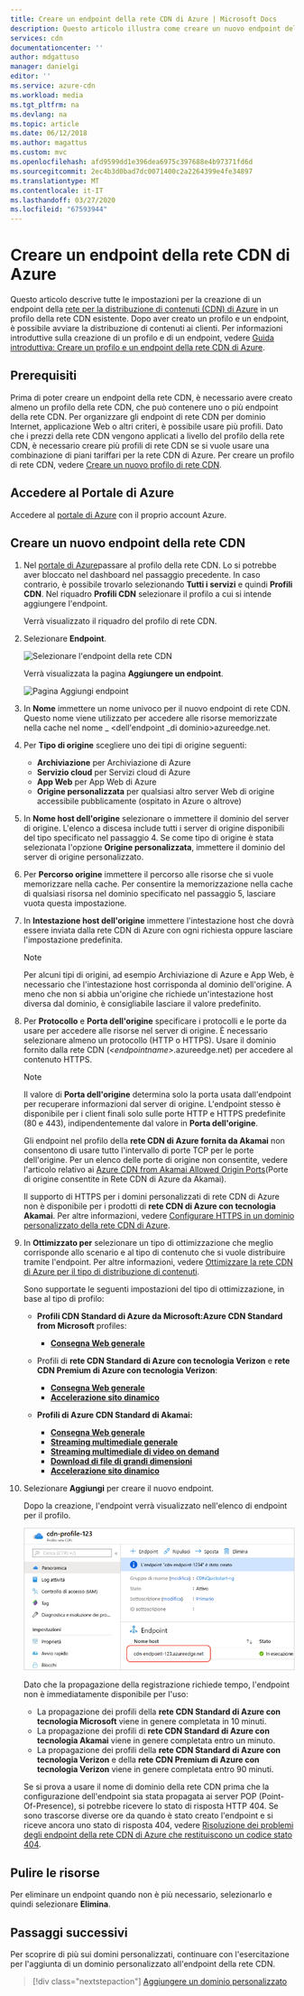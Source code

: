 ```yaml
---
title: Creare un endpoint della rete CDN di Azure | Microsoft Docs
description: Questo articolo illustra come creare un nuovo endpoint della rete per la distribuzione di contenuti di Azure (rete CDN), incluse le impostazioni avanzate.
services: cdn
documentationcenter: ''
author: mdgattuso
manager: danielgi
editor: ''
ms.service: azure-cdn
ms.workload: media
ms.tgt_pltfrm: na
ms.devlang: na
ms.topic: article
ms.date: 06/12/2018
ms.author: magattus
ms.custom: mvc
ms.openlocfilehash: afd9599dd1e396dea6975c397688e4b97371fd6d
ms.sourcegitcommit: 2ec4b3d0bad7dc0071400c2a2264399e4fe34897
ms.translationtype: MT
ms.contentlocale: it-IT
ms.lasthandoff: 03/27/2020
ms.locfileid: "67593944"
---
```

# <a name="create-an-azure-cdn-endpoint"></a>Creare un endpoint della rete CDN di Azure
Questo articolo descrive tutte le impostazioni per la creazione di un endpoint della [rete per la distribuzione di contenuti (CDN) di Azure](cdn-overview.md) in un profilo della rete CDN esistente. Dopo aver creato un profilo e un endpoint, è possibile avviare la distribuzione di contenuti ai clienti. Per informazioni introduttive sulla creazione di un profilo e di un endpoint, vedere [Guida introduttiva: Creare un profilo e un endpoint della rete CDN di Azure](cdn-create-new-endpoint.md).

## <a name="prerequisites"></a>Prerequisiti
Prima di poter creare un endpoint della rete CDN, è necessario avere creato almeno un profilo della rete CDN, che può contenere uno o più endpoint della rete CDN. Per organizzare gli endpoint di rete CDN per dominio Internet, applicazione Web o altri criteri, è possibile usare più profili. Dato che i prezzi della rete CDN vengono applicati a livello del profilo della rete CDN, è necessario creare più profili di rete CDN se si vuole usare una combinazione di piani tariffari per la rete CDN di Azure. Per creare un profilo di rete CDN, vedere [Creare un nuovo profilo di rete CDN](cdn-create-new-endpoint.md#create-a-new-cdn-profile).

## <a name="log-in-to-the-azure-portal"></a>Accedere al Portale di Azure
Accedere al [portale di Azure](https://portal.azure.com) con il proprio account Azure.

## <a name="create-a-new-cdn-endpoint"></a>Creare un nuovo endpoint della rete CDN

1. Nel [portale di Azure](https://portal.azure.com)passare al profilo della rete CDN. Lo si potrebbe aver bloccato nel dashboard nel passaggio precedente. In caso contrario, è possibile trovarlo selezionando **Tutti i servizi** e quindi **Profili CDN**. Nel riquadro **Profili CDN** selezionare il profilo a cui si intende aggiungere l'endpoint. 
   
    Verrà visualizzato il riquadro del profilo di rete CDN.

2. Selezionare **Endpoint**.
   
    ![Selezionare l'endpoint della rete CDN](./media/cdn-create-endpoint-how-to/cdn-select-endpoint.png)
   
    Verrà visualizzata la pagina **Aggiungere un endpoint**.
   
    ![Pagina Aggiungi endpoint](./media/cdn-create-endpoint-how-to/cdn-add-endpoint-page.png)

3. In **Nome** immettere un nome univoco per il nuovo endpoint di rete CDN. Questo nome viene utilizzato per accedere alle risorse memorizzate nella cache nel nome _ \<dell'endpoint _di dominio>azureedge.net.

4. Per **Tipo di origine** scegliere uno dei tipi di origine seguenti: 
   - **Archiviazione** per Archiviazione di Azure
   - **Servizio cloud** per Servizi cloud di Azure
   - **App Web** per App Web di Azure
   - **Origine personalizzata** per qualsiasi altro server Web di origine accessibile pubblicamente (ospitato in Azure o altrove)

5. In **Nome host dell'origine** selezionare o immettere il dominio del server di origine. L'elenco a discesa include tutti i server di origine disponibili del tipo specificato nel passaggio 4. Se come tipo di origine è stata selezionata l'opzione **Origine personalizzata**, immettere il dominio del server di origine personalizzato.
    
6. Per **Percorso origine** immettere il percorso alle risorse che si vuole memorizzare nella cache. Per consentire la memorizzazione nella cache di qualsiasi risorsa nel dominio specificato nel passaggio 5, lasciare vuota questa impostazione.
    
7. In **Intestazione host dell'origine** immettere l'intestazione host che dovrà essere inviata dalla rete CDN di Azure con ogni richiesta oppure lasciare l'impostazione predefinita.
   
   > [!NOTE]
   > Per alcuni tipi di origini, ad esempio Archiviazione di Azure e App Web, è necessario che l'intestazione host corrisponda al dominio dell'origine. A meno che non si abbia un'origine che richiede un'intestazione host diversa dal dominio, è consigliabile lasciare il valore predefinito.
   > 
    
8. Per **Protocollo** e **Porta dell'origine** specificare i protocolli e le porte da usare per accedere alle risorse nel server di origine. È necessario selezionare almeno un protocollo (HTTP o HTTPS). Usare il dominio fornito dalla rete CDN (_\<endpointname>_.azureedge.net) per accedere al contenuto HTTPS. 
   
   > [!NOTE]
   > Il valore di **Porta dell'origine** determina solo la porta usata dall'endpoint per recuperare informazioni dal server di origine. L'endpoint stesso è disponibile per i client finali solo sulle porte HTTP e HTTPS predefinite (80 e 443), indipendentemente dal valore in **Porta dell'origine**.  
   > 
   > Gli endpoint nel profilo della **rete CDN di Azure fornita da Akamai** non consentono di usare tutto l'intervallo di porte TCP per le porte dell'origine. Per un elenco delle porte di origine non consentite, vedere l'articolo relativo ai [Azure CDN from Akamai Allowed Origin Ports](/previous-versions/azure/mt757337(v=azure.100))(Porte di origine consentite in Rete CDN di Azure da Akamai).  
   > 
   > Il supporto di HTTPS per i domini personalizzati di rete CDN di Azure non è disponibile per i prodotti di **rete CDN di Azure con tecnologia Akamai**. Per altre informazioni, vedere [Configurare HTTPS in un dominio personalizzato della rete CDN di Azure](cdn-custom-ssl.md).
    
9. In **Ottimizzato per** selezionare un tipo di ottimizzazione che meglio corrisponde allo scenario e al tipo di contenuto che si vuole distribuire tramite l'endpoint. Per altre informazioni, vedere [Ottimizzare la rete CDN di Azure per il tipo di distribuzione di contenuti](cdn-optimization-overview.md).

    Sono supportate le seguenti impostazioni del tipo di ottimizzazione, in base al tipo di profilo:
    - **Profili CDN Standard di Azure da Microsoft:Azure CDN Standard from Microsoft** profiles:
       - [**Consegna Web generale**](cdn-optimization-overview.md#general-web-delivery)

    - Profili di **rete CDN Standard di Azure con tecnologia Verizon** e **rete CDN Premium di Azure con tecnologia Verizon**:
       - [**Consegna Web generale**](cdn-optimization-overview.md#general-web-delivery)
       - [**Accelerazione sito dinamico**](cdn-optimization-overview.md#dynamic-site-acceleration)

    - **Profili di Azure CDN Standard di Akamai:**
       - [**Consegna Web generale**](cdn-optimization-overview.md#general-web-delivery)
       - [**Streaming multimediale generale**](cdn-optimization-overview.md#general-media-streaming)
       - [**Streaming multimediale di video on demand**](cdn-optimization-overview.md#video-on-demand-media-streaming)
       - [**Download di file di grandi dimensioni**](cdn-optimization-overview.md#large-file-download)
       - [**Accelerazione sito dinamico**](cdn-optimization-overview.md#dynamic-site-acceleration)

10. Selezionare **Aggiungi** per creare il nuovo endpoint.
   
    Dopo la creazione, l'endpoint verrà visualizzato nell'elenco di endpoint per il profilo.
    
    ![Endpoint della rete CDN](./media/cdn-create-new-endpoint/cdn-endpoint-success.png)
    
    Dato che la propagazione della registrazione richiede tempo, l'endpoint non è immediatamente disponibile per l'uso: 
    - La propagazione dei profili della **rete CDN Standard di Azure con tecnologia Microsoft** viene in genere completata in 10 minuti. 
    - La propagazione dei profili di **rete CDN Standard di Azure con tecnologia Akamai** viene in genere completata entro un minuto. 
    - La propagazione dei profili della **rete CDN Standard di Azure con tecnologia Verizon** e della **rete CDN Premium di Azure con tecnologia Verizon** viene in genere completata entro 90 minuti. 
   
    Se si prova a usare il nome di dominio della rete CDN prima che la configurazione dell'endpoint sia stata propagata ai server POP (Point-Of-Presence), si potrebbe ricevere lo stato di risposta HTTP 404. Se sono trascorse diverse ore da quando è stato creato l'endpoint e si riceve ancora uno stato di risposta 404, vedere [Risoluzione dei problemi degli endpoint della rete CDN di Azure che restituiscono un codice stato 404](cdn-troubleshoot-endpoint.md).

## <a name="clean-up-resources"></a>Pulire le risorse
Per eliminare un endpoint quando non è più necessario, selezionarlo e quindi selezionare **Elimina**. 

## <a name="next-steps"></a>Passaggi successivi
Per scoprire di più sui domini personalizzati, continuare con l'esercitazione per l'aggiunta di un dominio personalizzato all'endpoint della rete CDN.

> [!div class="nextstepaction"]
> [Aggiungere un dominio personalizzato](cdn-map-content-to-custom-domain.md)


